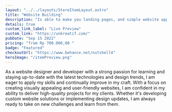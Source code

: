 ```yaml
---
layout: "../../layouts/StoreItemLayout.astro"
title: "Website Building"
description: "Is able to make you landing pages, and simple website app for your business needs."
details: true
custom_link_label: "Live Preview"
custom_link: "https://unkreatif.com/"
pubDate: "Sep 15 2022"
pricing: "from Rp 700.000,00 "
badge: "Featured"
checkoutUrl: "https://www.behance.net/nutshell4"
heroImage: "/itemPreview.png"
---
```


As a website designer and developer with a strong passion for learning and staying up-to-date with the latest technologies and design trends, I am eager to apply my skills and continually improve in my craft. With a focus on creating visually appealing and user-friendly websites, I am confident in my ability to deliver high-quality projects for my clients. Whether it's developing custom website solutions or implementing design updates, I am always ready to take on new challenges and learn from them.
